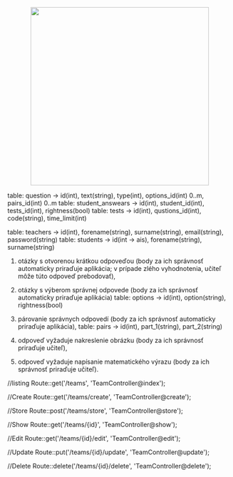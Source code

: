 <p align="center"><a href="https://laravel.com" target="_blank"><img src="https://raw.githubusercontent.com/laravel/art/master/logo-lockup/5%20SVG/2%20CMYK/1%20Full%20Color/laravel-logolockup-cmyk-red.svg" width="400"></a></p>


table: question -> id(int), text(string), type(int), options_id(int) 0..m, pairs_id(int) 0..m
table: student_answears -> id(int), student_id(int), tests_id(int), rightness(bool)
table: tests -> id(int), qustions_id(int), code(string), time_limit(int)

table: teachers -> id(int), forename(string), surname(string), email(string), password(string)
table: students -> id(int -> ais), forename(string), surname(string)

1. otázky s otvorenou krátkou odpoveďou (body za ich správnosť automaticky priraďuje aplikácia; v prípade zlého vyhodnotenia, učiteľ môže túto odpoveď prebodovať),

2. otázky s výberom správnej odpovede (body za ich správnosť automaticky priraďuje aplikácia)
table: options -> id(int), option(string), rightness(bool)

3. párovanie správnych odpovedí (body za ich správnosť automaticky priraďuje aplikácia),
table: pairs -> id(int), part_1(string), part_2(string)

4. odpoveď vyžaduje nakreslenie obrázku (body za ich správnosť priraďuje učiteľ),

5. odpoveď vyžaduje napísanie matematického výrazu (body za ich správnosť priraďuje učiteľ).


//listing
Route::get('/teams', 'TeamController@index');

//Create
Route::get('/teams/create', 'TeamController@create');

//Store
Route::post('/teams/store', 'TeamController@store');

//Show
Route::get('/teams/{id}', 'TeamController@show');

//Edit
Route::get('/teams/{id}/edit', 'TeamController@edit');

//Update
Route::put('/teams/{id}/update', 'TeamController@update');

//Delete
Route::delete('/teams/{id}/delete', 'TeamController@delete');